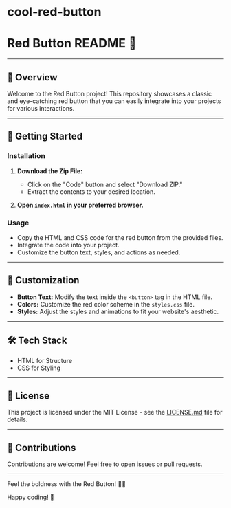 # cool-red-button

# Red Button README 🚀

---

## 🌟 Overview

Welcome to the Red Button project! This repository showcases a classic and eye-catching red button that you can easily integrate into your projects for various interactions.

---

## 🚀 Getting Started

### Installation

1. **Download the Zip File:**
   - Click on the "Code" button and select "Download ZIP."
   - Extract the contents to your desired location.

2. **Open `index.html` in your preferred browser.**

### Usage

- Copy the HTML and CSS code for the red button from the provided files.
- Integrate the code into your project.
- Customize the button text, styles, and actions as needed.

---

## 🎨 Customization

- **Button Text:** Modify the text inside the `<button>` tag in the HTML file.
- **Colors:** Customize the red color scheme in the `styles.css` file.
- **Styles:** Adjust the styles and animations to fit your website's aesthetic.

---

## 🛠️ Tech Stack

- HTML for Structure
- CSS for Styling

---

## 📄 License

This project is licensed under the MIT License - see the [LICENSE.md](LICENSE.md) file for details.

---

## 🤝 Contributions

Contributions are welcome! Feel free to open issues or pull requests.

---

Feel the boldness with the Red Button! 🚀🔴

Happy coding! 🌟
